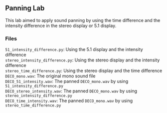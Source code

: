 ## Panning Lab
This lab aimed to apply sound panning by using the time difference and the intensity difference in the stereo display or 5.1 display.

### Files
`51_intensity_difference.py`: Using the 5.1 display and the intensity difference  
`stereo_intensity_difference.py`: Using the stereo display and the intensity difference  
`stereo_time_difference.py`: Using the stereo display and the time difference  
`DECO_mono.wav`: The original mono sound file  
`DECO_51_intensity.wav`: The panned `DECO_mono.wav` by using `51_intensity_difference.py`  
`DECO_stereo_intensity.wav`: The panned `DECO_mono.wav` by using `stereo_intensity_difference.py`  
`DECO_time_intensity.wav`: The panned `DECO_mono.wav` by using `stereo_time_difference.py`
